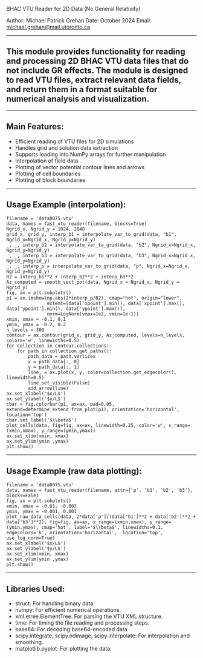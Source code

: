 BHAC VTU Reader for 2D Data (No General Relativity)

Author: Michael Patrick Grehan
Date: October 2024
Email: michael.grehan@mail.utoronto.ca

------------------------------------------------------------------------------------
This module provides functionality for reading and processing 2D BHAC VTU data files
that do not include GR effects. The module is designed to read 
VTU files, extract relevant data fields, and return them in a format suitable for 
numerical analysis and visualization.
------------------------------------------------------------------------------------

--------------
Main Features:
--------------
- Efficient reading of VTU files for 2D simulations
- Handles grid and solution data extraction
- Supports loading into NumPy arrays for further manipulation
- Interpolation of field data
- Plotting of vector potential contour lines and arrows
- Plotting of cell boundaries
- Plotting of block boundaries

--------------
Usage Example (interpolation):
--------------
```
filename = 'data0075.vtu'
data, names = fast_vtu_reader(filename, blocks=True)
Ngrid_x, Ngrid_y = 1024, 2048
grid_x, grid_y, interp_b1 = interpolate_var_to_grid(data, "b1", Ngrid_x=Ngrid_x, Ngrid_y=Ngrid_y)
_, _, interp_b2 = interpolate_var_to_grid(data, "b2", Ngrid_x=Ngrid_x, Ngrid_y=Ngrid_y)
_, _, interp_b3 = interpolate_var_to_grid(data, "b3", Ngrid_x=Ngrid_x, Ngrid_y=Ngrid_y)
_, _, interp_p = interpolate_var_to_grid(data, "p", Ngrid_x=Ngrid_x, Ngrid_y=Ngrid_y)
B2 = interp_b1**2 + interp_b2**2 + interp_b3**2
Az_computed = smooth_vect_pot(data, Ngrid_x = Ngrid_x, Ngrid_y = Ngrid_y)
fig, ax = plt.subplots()
p1 = ax.imshow(np.abs(2*interp_p/B2), cmap="hot", origin="lower",
               extent=[data['xpoint'].min(), data['xpoint'].max(), data['ypoint'].min(), data['ypoint'].max()],
               norm=LogNorm(vmax=1e2, vmin=1e-1))
xmin, xmax = -0.1, 0.1
ymin, ymax = -0.2, 0.2
n_levels = 300
contour = ax.contour(grid_x, grid_y, Az_computed, levels=n_levels, colors='w', linewidths=0.5)
for collection in contour.collections:
    for path in collection.get_paths():
        path_data = path.vertices
        x = path_data[:, 0]
        y = path_data[:, 1]
        line, = ax.plot(x, y, color=collection.get_edgecolor(), linewidth=0.5)
        line.set_visible(False)
        add_arrow(line)
ax.set_xlabel('$x/L$')
ax.set_ylabel('$y/L$')
cbar = fig.colorbar(p1, ax=ax, pad=0.05,  extend=determine_extend_from_plot(p1), orientation='horizontal',  location='top')
cbar.set_label('$\\beta$')
plot_cells(data, fig=fig, ax=ax, linewidth=0.25, color='w', x_range=(xmin,xmax), y_range=(ymin,ymax))
ax.set_xlim(xmin, xmax)
ax.set_ylim(ymin ,ymax)
plt.show()
```
--------------
Usage Example (raw data plotting):
--------------
```
filename = 'data0075.vtu'
data, names = fast_vtu_reader(filename, attr={'p', 'b1', 'b2', 'b3'}, blocks=Fale)
fig, ax = plt.subplots()
xmin, xmax = -0.01, -0.007
ymin, ymax = -0.001, 0.001
plot_raw_data_cells(data, 2*data['p']/(data['b1']**2 + data['b2']**2 + data['b3']**2), fig=fig, ax=ax, x_range=(xmin,xmax), y_range=(ymin,ymax), cmap='hot', label='$\\beta$', linewidths=0.1, edgecolors='k', orientation='horizontal',  location='top', use_log_norm=True)
ax.set_xlabel('$x/L$')
ax.set_ylabel('$y/L$')
ax.set_xlim(xmin, xmax)
ax.set_ylim(ymin ,ymax)
plt.show()
```
--------------
Libraries Used:
--------------
- struct: For handling binary data.
- numpy: For efficient numerical operations.
- xml.etree.ElementTree: For parsing the VTU XML structure.
- time: For timing the file reading and processing steps.
- base64: For decoding base64-encoded data.
- scipy.integrate, scipy.ndimage, scipy.interpolate: For interpolation and smoothing.
- matplotlib.pyplot: For plotting the data.
